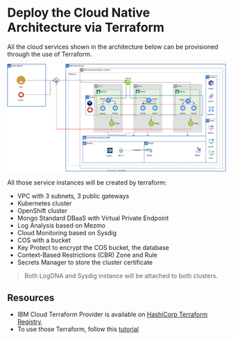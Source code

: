 # Deploy the Cloud Native Architecture via Terraform

All the cloud services shown in the architecture below can be provisioned through the use of Terraform.

![Architecture](./images/ibmcloud-mytodo-tf.svg)

All those service instances will be created by terraform:

* VPC with 3 subnets, 3 public gateways
* Kubernetes cluster
* OpenShift cluster
* Mongo Standard DBaaS with Virtual Private Endpoint
* Log Analysis based on Mezmo
* Cloud Monitoring based on Sysdig
* COS with a bucket
* Key Protect to encrypt the COS bucket, the database
* Context-Based Restrictions (CBR) Zone and Rule
* Secrets Manager to store the cluster certificate

> Both LogDNA and Sysdig instance will be attached to both clusters.

## Resources

* IBM Cloud Terraform Provider is available on [HashiCorp Terraform Registry](https://registry.terraform.io/providers/IBM-Cloud/ibm).
* To use those Terraform, follow this [tutorial](https://lionelmace.github.io/iks-lab/#/05-advanced/appendix-terraform)
